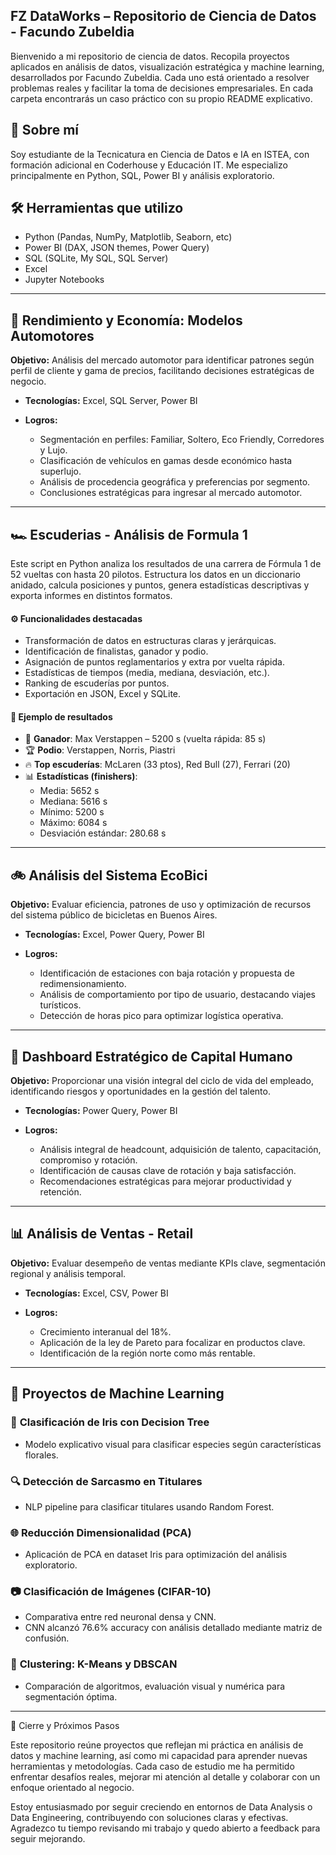 ## FZ DataWorks – Repositorio de Ciencia de Datos - Facundo Zubeldia

Bienvenido a mi repositorio de ciencia de datos. Recopila proyectos aplicados en análisis de datos, visualización estratégica y machine learning, desarrollados por Facundo Zubeldia. Cada uno está orientado a resolver problemas reales y facilitar la toma de decisiones empresariales. En cada carpeta encontrarás un caso práctico con su propio README explicativo.

## 🧠 Sobre mí
Soy estudiante de la Tecnicatura en Ciencia de Datos e IA en ISTEA, con formación adicional en Coderhouse y Educación IT. Me especializo principalmente en Python, SQL, Power BI y análisis exploratorio.

## 🛠️ Herramientas que utilizo
- Python (Pandas, NumPy, Matplotlib, Seaborn, etc)
- Power BI (DAX, JSON themes, Power Query)
- SQL (SQLite, My SQL, SQL Server)
- Excel
- Jupyter Notebooks

---

## 🚗 **Rendimiento y Economía: Modelos Automotores**

**Objetivo:** Análisis del mercado automotor para identificar patrones según perfil de cliente y gama de precios, facilitando decisiones estratégicas de negocio.

* **Tecnologías:** Excel, SQL Server, Power BI
* **Logros:**

  * Segmentación en perfiles: Familiar, Soltero, Eco Friendly, Corredores y Lujo.
  * Clasificación de vehículos en gamas desde económico hasta superlujo.
  * Análisis de procedencia geográfica y preferencias por segmento.
  * Conclusiones estratégicas para ingresar al mercado automotor.

---

## 🏎️ Escuderias - Análisis de Formula 1

Este script en Python analiza los resultados de una carrera de Fórmula 1 de 52 vueltas con hasta 20 pilotos. Estructura los datos en un diccionario anidado, calcula posiciones y puntos, genera estadísticas descriptivas y exporta informes en distintos formatos.

#### ⚙️ Funcionalidades destacadas

- Transformación de datos en estructuras claras y jerárquicas.
- Identificación de finalistas, ganador y podio.
- Asignación de puntos reglamentarios y extra por vuelta rápida.
- Estadísticas de tiempos (media, mediana, desviación, etc.).
- Ranking de escuderías por puntos.
- Exportación en JSON, Excel y SQLite.

#### 🧾 Ejemplo de resultados

- 🥇 **Ganador**: Max Verstappen – 5200 s (vuelta rápida: 85 s)  
- 🏆 **Podio**: Verstappen, Norris, Piastri  
- 🔥 **Top escuderías**: McLaren (33 ptos), Red Bull (27), Ferrari (20)  
- 📊 **Estadísticas (finishers)**:  
  - Media: 5652 s  
  - Mediana: 5616 s  
  - Mínimo: 5200 s  
  - Máximo: 6084 s  
  - Desviación estándar: 280.68 s

---

## 🚲 **Análisis del Sistema EcoBici**

**Objetivo:** Evaluar eficiencia, patrones de uso y optimización de recursos del sistema público de bicicletas en Buenos Aires.

* **Tecnologías:** Excel, Power Query, Power BI
* **Logros:**

  * Identificación de estaciones con baja rotación y propuesta de redimensionamiento.
  * Análisis de comportamiento por tipo de usuario, destacando viajes turísticos.
  * Detección de horas pico para optimizar logística operativa.

---

## 📘 **Dashboard Estratégico de Capital Humano**

**Objetivo:** Proporcionar una visión integral del ciclo de vida del empleado, identificando riesgos y oportunidades en la gestión del talento.

* **Tecnologías:** Power Query, Power BI
* **Logros:**

  * Análisis integral de headcount, adquisición de talento, capacitación, compromiso y rotación.
  * Identificación de causas clave de rotación y baja satisfacción.
  * Recomendaciones estratégicas para mejorar productividad y retención.

---

## 📊 **Análisis de Ventas - Retail**

**Objetivo:** Evaluar desempeño de ventas mediante KPIs clave, segmentación regional y análisis temporal.

* **Tecnologías:** Excel, CSV, Power BI
* **Logros:**

  * Crecimiento interanual del 18%.
  * Aplicación de la ley de Pareto para focalizar en productos clave.
  * Identificación de la región norte como más rentable.

---  

## 🧠 **Proyectos de Machine Learning**

### 🌸 **Clasificación de Iris con Decision Tree**

* Modelo explicativo visual para clasificar especies según características florales.

### 🔍 **Detección de Sarcasmo en Titulares**

* NLP pipeline para clasificar titulares usando Random Forest.

### 🌐 **Reducción Dimensionalidad (PCA)**

* Aplicación de PCA en dataset Iris para optimización del análisis exploratorio.

### 📷 **Clasificación de Imágenes (CIFAR-10)**

* Comparativa entre red neuronal densa y CNN.
* CNN alcanzó 76.6% accuracy con análisis detallado mediante matriz de confusión.

### 🤖 **Clustering: K-Means y DBSCAN**

* Comparación de algoritmos, evaluación visual y numérica para segmentación óptima.

---

💼 Cierre y Próximos Pasos

Este repositorio reúne proyectos que reflejan mi práctica en análisis de datos y machine learning, así como mi capacidad para aprender nuevas herramientas y metodologías. Cada caso de estudio me ha permitido enfrentar desafíos reales, mejorar mi atención al detalle y colaborar con un enfoque orientado al negocio.

Estoy entusiasmado por seguir creciendo en entornos de Data Analysis o Data Engineering, contribuyendo con soluciones claras y efectivas. Agradezco tu tiempo revisando mi trabajo y quedo abierto a feedback para seguir mejorando.